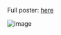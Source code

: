Full poster: [here](https://github.com/julianLapenna12/acoustic_radiation_modelling/blob/main/Acoustics%20Experiment-%20Poster.pdf)

![image](https://github.com/user-attachments/assets/cf7919a0-6d54-445a-97c7-76de14be9edc)
